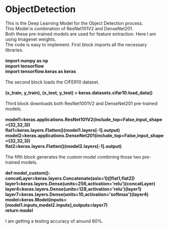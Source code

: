 # ObjectDetection
This is the Deep Learning Model for the Object Detection process.<br/>
This Model is combination of ResNet101V2 and DenseNet201.<br/>
Both these pre-trained models are used for feature extraction. Here I am using Imagenet weights.<br/>
The code is easy to implement. First block imports all the necessary libraries.<br/><br/>
<b>import numpy as np<br/>
import tensorflow<br/>
import tensorflow.keras as keras</b><br/><br/>
The second block loads the CIFER10 dataset.<br/><br/>
<b>(x_train, y_train), (x_test, y_test) = keras.datasets.cifar10.load_data()</b><br/><br/>
Third block downloads both ResNet1001V2 and DenseNet201 pre-trained models.<br/><br/>
<b>model1=keras.applications.ResNet101V2(include_top=False,input_shape=(32,32,3))<br/>
flat1=keras.layers.Flatten()(model1.layers[-1].output)<br/>
model2=keras.applications.DenseNet201(include_top=False,input_shape=(32,32,3))<br/>
flat2=keras.layers.Flatten()(model2.layers[-1].output)</b><br/><br/>
The fifth block generates the custom model combining those two pre-trained models.<br/><br/>
<b>def model_custom():<br/>
  concatLayer=keras.layers.Concatenate(axis=1)([flat1,flat2])<br/>
  layer1=keras.layers.Dense(units=256,activation='relu')(concatLayer)<br/>
  layer4=keras.layers.Dense(units=128,activation='relu')(layer1)<br/>
  layer7=keras.layers.Dense(units=10,activation='softmax')(layer4)<br/>
  model=keras.Model(inputs=[model1.inputs,model2.inputs],outputs=layer7)<br/>
  return model</b><br/><br/>
I am getting a testing accuracy of around 80%.
